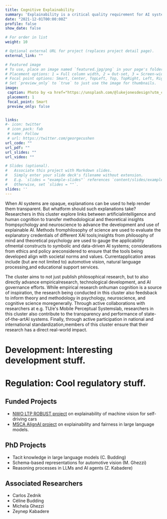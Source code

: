 ```yaml
---
title: Cognitive Explainability
summary: 'Explainability is a critical quality requirement for AI systems. It is threatened when systems are too complex and dynamic, and it may be ensured through interpretable design or through post-hoc explanation. Philosophical work is required, however, to understand what this actually means. [(read more)](/project/explainability)'
date: "2021-12-01T00:00:00Z"
profile: false
show_date: false

# For order in list 
weight: 10

# Optional external URL for project (replaces project detail page).
external_link: ""

# Featured image
# To use, place an image named `featured.jpg/png` in your page's folder.
# Placement options: 1 = Full column width, 2 = Out-set, 3 = Screen-width
# Focal point options: Smart, Center, TopLeft, Top, TopRight, Left, Right, BottomLeft, Bottom, BottomRight
# Set `preview_only` to `true` to just use the image for thumbnails.
image:
 caption: Photo by <a href="https://unsplash.com/@lukejonesdesign?utm_content=creditCopyText&utm_medium=referral&utm_source=unsplash">Luke Jones</a> on <a href="https://unsplash.com/photos/a-close-up-of-a-computer-circuit-board-tBvF46kmwBw?utm_content=creditCopyText&utm_medium=referral&utm_source=unsplash">Unsplash</a>
 placement: 1
 focal_point: Smart
 preview_only: false


links:
#- icon: twitter
 # icon_pack: fab
 # name: Follow
 # url: https://twitter.com/georgecushen
url_code: ""
url_pdf: ""
url_slides: ""
url_video: ""

# Slides (optional).
#   Associate this project with Markdown slides.
#   Simply enter your slide deck's filename without extension.
#   E.g. `slides = "example-slides"` references `content/slides/example-slides.md`.
#   Otherwise, set `slides = ""`.
slides: ''
---
```


When AI systems are opaque, explanations can be used to help render them transparent. But whatform should such explanations take? Researchers in this cluster explore links between artificialintelligence and human cognition to transfer methodological and theoretical insights frompsychology and neuroscience to advance the development and use of explainable AI. Methods fromphilosophy of science are used to evaluate the explanatory credentials of different XAI tools;insights from philosophy of mind and theoretical psychology are used to gauge the applicability ofmental constructs to symbolic and data-driven AI systems; considerations from ethics and policy areconsidered to ensure that the tools being developed align with societal norms and values. Currentapplication areas include (but are not limited to) automotive vision, natural language processing,and educational support services.

The cluster aims to not just publish philosophical research, but to also directly advance empiricalresearch, technological development, and AI governance efforts. While empirical research onhuman cognition is a source of inspiration, the research being conducted in this cluster also feedsback to inform theory and methodology in psychology, neuroscience, and cognitive science moregenerally. Through active collaborations with researchers at e.g. TU/e's Mobile Perceptual Systemslab, researchers in this cluster also contribute to the transparency and performance of state-of-the-artAI systems. Finally, through active participation in national and international standardization,members of this cluster ensure that their research has a direct real-world impact.

# **Development:** Interesting development stuff.

# **Regulation:** Cool regulatory stuff.


## Funded Projects

- [NWO LTP ROBUST project](https://www.tue.nl/en/storage/biomedische-technologie/de-faculteit/news-and-events/news-overview/05-01-2023-robust-ai-program-receives-additional-eur25-million-in-funding-from-dutch-research-council) on explainability of machine vision for self-driving cars
- [MSCA AlignAI project](https://alignai.eu/) on explainability and fairness in large language models.


## PhD Projects

- Tacit knowledge in large language models (C. Budding)
- Schema-based representations for automotive vision (M. Ghezzi)
- Reasoning processes in LLMs and AI agents (Z. Kabadere)

## Associated Researchers

- Carlos Zednik
- Céline Budding
- Michela Ghezzi
- Zeynep Kabadere
